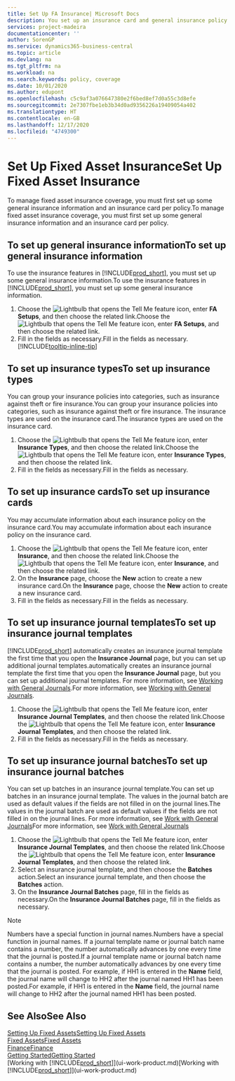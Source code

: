```yaml
---
title: Set Up FA Insurance| Microsoft Docs
description: You set up an insurance card and general insurance policy information to manage fixed asset insurance coverage.
services: project-madeira
documentationcenter: ''
author: SorenGP
ms.service: dynamics365-business-central
ms.topic: article
ms.devlang: na
ms.tgt_pltfrm: na
ms.workload: na
ms.search.keywords: policy, coverage
ms.date: 10/01/2020
ms.author: edupont
ms.openlocfilehash: c5c9af3a076647380e2f6bed8ef7d0a55c3d8efe
ms.sourcegitcommit: 2e7307fbe1eb3b34d0ad9356226a19409054a402
ms.translationtype: HT
ms.contentlocale: en-GB
ms.lasthandoff: 12/17/2020
ms.locfileid: "4749300"
---
```

# <a name="set-up-fixed-asset-insurance"></a><span data-ttu-id="4528b-103">Set Up Fixed Asset Insurance</span><span class="sxs-lookup"><span data-stu-id="4528b-103">Set Up Fixed Asset Insurance</span></span>
<span data-ttu-id="4528b-104">To manage fixed asset insurance coverage, you must first set up some general insurance information and an insurance card per policy.</span><span class="sxs-lookup"><span data-stu-id="4528b-104">To manage fixed asset insurance coverage, you must first set up some general insurance information and an insurance card per policy.</span></span>

## <a name="to-set-up-general-insurance-information"></a><span data-ttu-id="4528b-105">To set up general insurance information</span><span class="sxs-lookup"><span data-stu-id="4528b-105">To set up general insurance information</span></span>
<span data-ttu-id="4528b-106">To use the insurance features in [!INCLUDE[prod_short](includes/prod_short.md)], you must set up some general insurance information.</span><span class="sxs-lookup"><span data-stu-id="4528b-106">To use the insurance features in [!INCLUDE[prod_short](includes/prod_short.md)], you must set up some general insurance information.</span></span>  

1. <span data-ttu-id="4528b-107">Choose the ![Lightbulb that opens the Tell Me feature](media/ui-search/search_small.png "Tell me what you want to do") icon, enter **FA Setups**, and then choose the related link.</span><span class="sxs-lookup"><span data-stu-id="4528b-107">Choose the ![Lightbulb that opens the Tell Me feature](media/ui-search/search_small.png "Tell me what you want to do") icon, enter **FA Setups**, and then choose the related link.</span></span>  
2. <span data-ttu-id="4528b-108">Fill in the fields as necessary.</span><span class="sxs-lookup"><span data-stu-id="4528b-108">Fill in the fields as necessary.</span></span> [!INCLUDE[tooltip-inline-tip](includes/tooltip-inline-tip_md.md)]  

## <a name="to-set-up-insurance-types"></a><span data-ttu-id="4528b-109">To set up insurance types</span><span class="sxs-lookup"><span data-stu-id="4528b-109">To set up insurance types</span></span>
<span data-ttu-id="4528b-110">You can group your insurance policies into categories, such as insurance against theft or fire insurance.</span><span class="sxs-lookup"><span data-stu-id="4528b-110">You can group your insurance policies into categories, such as insurance against theft or fire insurance.</span></span> <span data-ttu-id="4528b-111">The insurance types are used on the insurance card.</span><span class="sxs-lookup"><span data-stu-id="4528b-111">The insurance types are used on the insurance card.</span></span>

1. <span data-ttu-id="4528b-112">Choose the ![Lightbulb that opens the Tell Me feature](media/ui-search/search_small.png "Tell me what you want to do") icon, enter **Insurance Types**, and then choose the related link.</span><span class="sxs-lookup"><span data-stu-id="4528b-112">Choose the ![Lightbulb that opens the Tell Me feature](media/ui-search/search_small.png "Tell me what you want to do") icon, enter **Insurance Types**, and then choose the related link.</span></span>  
2. <span data-ttu-id="4528b-113">Fill in the fields as necessary.</span><span class="sxs-lookup"><span data-stu-id="4528b-113">Fill in the fields as necessary.</span></span>

## <a name="to-set-up-insurance-cards"></a><span data-ttu-id="4528b-114">To set up insurance cards</span><span class="sxs-lookup"><span data-stu-id="4528b-114">To set up insurance cards</span></span>
<span data-ttu-id="4528b-115">You may accumulate information about each insurance policy on the insurance card.</span><span class="sxs-lookup"><span data-stu-id="4528b-115">You may accumulate information about each insurance policy on the insurance card.</span></span>  

1. <span data-ttu-id="4528b-116">Choose the ![Lightbulb that opens the Tell Me feature](media/ui-search/search_small.png "Tell me what you want to do") icon, enter **Insurance**, and then choose the related link.</span><span class="sxs-lookup"><span data-stu-id="4528b-116">Choose the ![Lightbulb that opens the Tell Me feature](media/ui-search/search_small.png "Tell me what you want to do") icon, enter **Insurance**, and then choose the related link.</span></span>  
2. <span data-ttu-id="4528b-117">On the **Insurance** page, choose the **New** action to create a  new insurance card.</span><span class="sxs-lookup"><span data-stu-id="4528b-117">On the **Insurance** page, choose the **New** action to create a  new insurance card.</span></span>  
3. <span data-ttu-id="4528b-118">Fill in the fields as necessary.</span><span class="sxs-lookup"><span data-stu-id="4528b-118">Fill in the fields as necessary.</span></span>

## <a name="to-set-up-insurance-journal-templates"></a><span data-ttu-id="4528b-119">To set up insurance journal templates</span><span class="sxs-lookup"><span data-stu-id="4528b-119">To set up insurance journal templates</span></span>
[!INCLUDE[prod_short](includes/prod_short.md)] <span data-ttu-id="4528b-120">automatically creates an insurance journal template the first time that you open the **Insurance Journal** page, but you can set up additional journal templates.</span><span class="sxs-lookup"><span data-stu-id="4528b-120">automatically creates an insurance journal template the first time that you open the **Insurance Journal** page, but you can set up additional journal templates.</span></span> <span data-ttu-id="4528b-121">For more information, see [Working with General Journals](ui-work-general-journals.md).</span><span class="sxs-lookup"><span data-stu-id="4528b-121">For more information, see [Working with General Journals](ui-work-general-journals.md).</span></span>  

1. <span data-ttu-id="4528b-122">Choose the ![Lightbulb that opens the Tell Me feature](media/ui-search/search_small.png "Tell me what you want to do") icon, enter **Insurance Journal Templates**, and then choose the related link.</span><span class="sxs-lookup"><span data-stu-id="4528b-122">Choose the ![Lightbulb that opens the Tell Me feature](media/ui-search/search_small.png "Tell me what you want to do") icon, enter **Insurance Journal Templates**, and then choose the related link.</span></span>  
2. <span data-ttu-id="4528b-123">Fill in the fields as necessary.</span><span class="sxs-lookup"><span data-stu-id="4528b-123">Fill in the fields as necessary.</span></span>

## <a name="to-set-up-insurance-journal-batches"></a><span data-ttu-id="4528b-124">To set up insurance journal batches</span><span class="sxs-lookup"><span data-stu-id="4528b-124">To set up insurance journal batches</span></span>
<span data-ttu-id="4528b-125">You can set up batches in an insurance journal template.</span><span class="sxs-lookup"><span data-stu-id="4528b-125">You can set up batches in an insurance journal template.</span></span> <span data-ttu-id="4528b-126">The values in the journal batch are used as default values if the fields are not filled in on the journal lines.</span><span class="sxs-lookup"><span data-stu-id="4528b-126">The values in the journal batch are used as default values if the fields are not filled in on the journal lines.</span></span> <span data-ttu-id="4528b-127">For more information, see [Work with General Journals](ui-work-general-journals.md)</span><span class="sxs-lookup"><span data-stu-id="4528b-127">For more information, see [Work with General Journals](ui-work-general-journals.md)</span></span>  

1. <span data-ttu-id="4528b-128">Choose the ![Lightbulb that opens the Tell Me feature](media/ui-search/search_small.png "Tell me what you want to do") icon, enter **Insurance Journal Templates**, and then choose the related link.</span><span class="sxs-lookup"><span data-stu-id="4528b-128">Choose the ![Lightbulb that opens the Tell Me feature](media/ui-search/search_small.png "Tell me what you want to do") icon, enter **Insurance Journal Templates**, and then choose the related link.</span></span>  
2. <span data-ttu-id="4528b-129">Select an insurance journal template, and then choose the **Batches** action.</span><span class="sxs-lookup"><span data-stu-id="4528b-129">Select an insurance journal template, and then choose the **Batches** action.</span></span>
3. <span data-ttu-id="4528b-130">On the **Insurance Journal Batches** page, fill in the fields as necessary.</span><span class="sxs-lookup"><span data-stu-id="4528b-130">On the **Insurance Journal Batches** page, fill in the fields as necessary.</span></span>

> [!NOTE]  
>   <span data-ttu-id="4528b-131">Numbers have a special function in journal names.</span><span class="sxs-lookup"><span data-stu-id="4528b-131">Numbers have a special function in journal names.</span></span> <span data-ttu-id="4528b-132">If a journal template name or journal batch name contains a number, the number automatically advances by one every time that the journal is posted.</span><span class="sxs-lookup"><span data-stu-id="4528b-132">If a journal template name or journal batch name contains a number, the number automatically advances by one every time that the journal is posted.</span></span> <span data-ttu-id="4528b-133">For example, if HH1 is entered in the **Name** field, the journal name will change to HH2 after the journal named HH1 has been posted.</span><span class="sxs-lookup"><span data-stu-id="4528b-133">For example, if HH1 is entered in the **Name** field, the journal name will change to HH2 after the journal named HH1 has been posted.</span></span>

## <a name="see-also"></a><span data-ttu-id="4528b-134">See Also</span><span class="sxs-lookup"><span data-stu-id="4528b-134">See Also</span></span>
[<span data-ttu-id="4528b-135">Setting Up Fixed Assets</span><span class="sxs-lookup"><span data-stu-id="4528b-135">Setting Up Fixed Assets</span></span>](fa-setup.md)  
[<span data-ttu-id="4528b-136">Fixed Assets</span><span class="sxs-lookup"><span data-stu-id="4528b-136">Fixed Assets</span></span>](fa-manage.md)  
[<span data-ttu-id="4528b-137">Finance</span><span class="sxs-lookup"><span data-stu-id="4528b-137">Finance</span></span>](finance.md)  
[<span data-ttu-id="4528b-138">Getting Started</span><span class="sxs-lookup"><span data-stu-id="4528b-138">Getting Started</span></span>](product-get-started.md)  
<span data-ttu-id="4528b-139">[Working with [!INCLUDE[prod_short](includes/prod_short.md)]](ui-work-product.md)</span><span class="sxs-lookup"><span data-stu-id="4528b-139">[Working with [!INCLUDE[prod_short](includes/prod_short.md)]](ui-work-product.md)</span></span>
